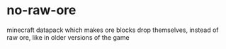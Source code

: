 # no-raw-ore
minecraft datapack which makes ore blocks drop themselves, instead of raw ore, like in older versions of the game
